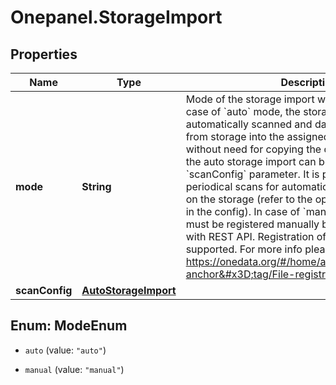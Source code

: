 # Onepanel.StorageImport

## Properties
Name | Type | Description | Notes
------------ | ------------- | ------------- | -------------
**mode** | **String** | Mode of the storage import within the space. In case of &#x60;auto&#x60; mode, the storage will be automatically scanned and data will be imported from storage into the assigned Onedata space without need for copying the data. Configuration of the auto storage import can be passed in the &#x60;scanConfig&#x60; parameter. It is possible to enable periodical scans for automatic detection of changes on the storage (refer to the option &#x60;continuousScan&#x60; in the config). In case of &#x60;manual&#x60; mode, the files must be registered manually by the space users with REST API. Registration of directories is not supported. For more info please read: https://onedata.org/#/home/api/stable/oneprovider?anchor&#x3D;tag/File-registration  | [optional] [default to &#39;auto&#39;]
**scanConfig** | [**AutoStorageImport**](AutoStorageImport.md) |  | [optional] 


<a name="ModeEnum"></a>
## Enum: ModeEnum


* `auto` (value: `"auto"`)

* `manual` (value: `"manual"`)





